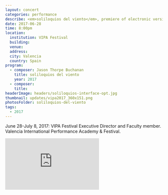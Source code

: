 ```yaml
---
layout: concert
categories: performance
describe: <em>soliloquios del viento</em>, premiere of electronic version, Ensemble Interface. 2017 VIPA Festival.
date: 2017-06-28
time: 8:00pm
location:
  institution: VIPA Festival
  building:
  venue:
  address:
  city: Valencia
  country: Spain
program:
  - composer: Jason Thorpe Buchanan
    title: soliloquios del viento
    year: 2017
  - composer:
    title:
headerImage: headers/soliloquios-interface-opt.jpg
thumbnail: updates/vipa2017_360x151.png
photosFolder: soliloquios-del-viento
tags:
  - 2017
---
```


June 28-July 8, 2017: VIPA Festival Executive Director and Faculty member. Valencia International Performance Academy & Festival.

<section class="score-vid-header module-bg-dark" background-color="#051f4a" background-image="http://www.jasonthorpebuchanan.com/assets/images/backgrounds/crazystavesdarkblue1400.jpg">
<div class="row full-width" width="100%">
    <div class="col-12 nopadding"><iframe class="embed-responsive-item" height="165vh" src="https://player.vimeo.com/video/268371130" frameborder="0" allowfullscreen></iframe></div><br>
</div></section>
